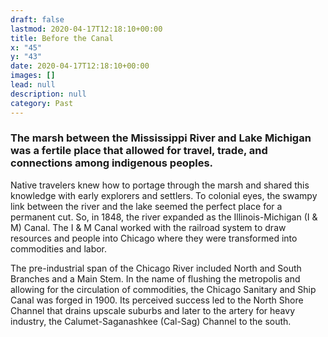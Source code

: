 ```yaml
---
draft: false
lastmod: 2020-04-17T12:18:10+00:00
title: Before the Canal
x: "45"
y: "43"
date: 2020-04-17T12:18:10+00:00
images: []
lead: null
description: null
category: Past
---
```

### The marsh between the Mississippi River and Lake Michigan was a fertile place that allowed for travel, trade, and connections among indigenous peoples.

Native travelers knew how to portage through the marsh and shared this knowledge with early explorers and settlers. To colonial eyes, the swampy link between the river and the lake seemed the perfect place for a permanent cut. So, in 1848, the river expanded as the Illinois-Michigan (I & M) Canal. The I & M Canal worked with the railroad system to draw resources and people into Chicago where they were transformed into commodities and labor. 

The pre-industrial span of the Chicago River included North and South Branches and a Main Stem. In the name of flushing the metropolis and allowing for the circulation of commodities, the Chicago Sanitary and Ship Canal was forged in 1900. Its perceived success led to the North Shore Channel that drains upscale suburbs and later to the artery for heavy industry, the Calumet-Saganashkee (Cal-Sag) Channel to the south.
